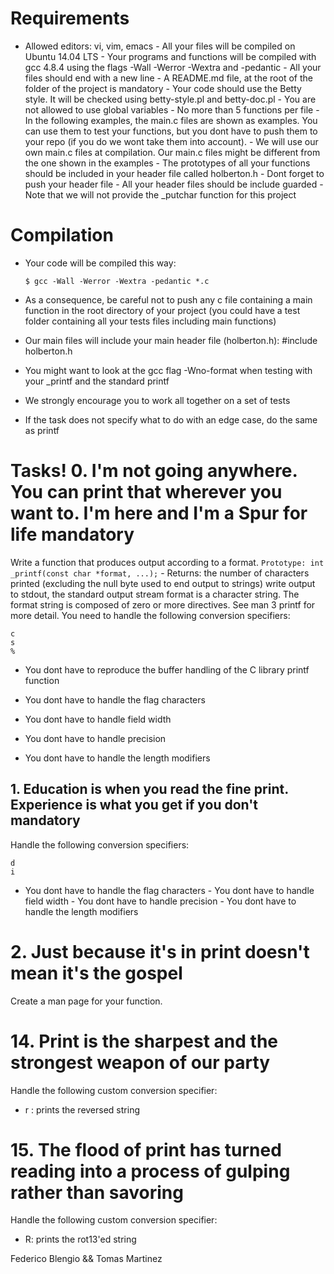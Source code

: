 # Requirements
- Allowed editors: vi, vim, emacs - All your files will be compiled on Ubuntu 14.04 LTS - Your programs and functions will be compiled with gcc 4.8.4 using the 
flags -Wall -Werror -Wextra and -pedantic - All your files should end with a new line - A README.md file, at the root of the folder of the project is mandatory - 
Your code should use the Betty style. It will be checked using betty-style.pl and betty-doc.pl - You are not allowed to use global variables - No more than 5 
functions per file - In the following examples, the main.c files are shown as examples. You can use them to test your functions, but you dont have to push them to 
your repo (if you do we wont take them into account). - We will use our own main.c files at compilation. Our main.c files might be different from the one shown in 
the examples - The prototypes of all your functions should be included in your header file called holberton.h - Dont forget to push your header file - All your 
header files should be include guarded - Note that we will not provide the _putchar function for this project
#  Compilation
- Your code will be compiled this way:
    
    ```
    $ gcc -Wall -Werror -Wextra -pedantic *.c
    
    ```
    
- As a consequence, be careful not to push any c file containing a main function in the root directory of your project (you could have a test folder containing all 
your tests files including main functions)
    
- Our main files will include your main header file (holberton.h): #include holberton.h
    
- You might want to look at the gcc flag -Wno-format when testing with your _printf and the standard printf
    
- We strongly encourage you to work all together on a set of tests
    
- If the task does not specify what to do with an edge case, do the same as printf
#
#  Tasks! 0. I'm not going anywhere. You can print that wherever you want to. I'm here and I'm a Spur for life mandatory
Write a function that produces output according to a format. ``` Prototype: int _printf(const char *format, ...); ``` - Returns: the number of characters printed 
(excluding the null byte used to end output to strings) write output to stdout, the standard output stream format is a character string. The format string is 
composed of zero or more directives. See man 3 printf for more detail. You need to handle the following conversion specifiers:
    
    c 
    s
    %
    
- You dont have to reproduce the buffer handling of the C library printf function
    
- You dont have to handle the flag characters
    
- You dont have to handle field width
    
- You dont have to handle precision
    
- You dont have to handle the length modifiers
## 1. Education is when you read the fine print. Experience is what you get if you don't mandatory
Handle the following conversion specifiers:
``` 
d 
i
```
- You dont have to handle the flag characters - You dont have to handle field width - You dont have to 
handle precision - You dont have to handle the length modifiers
# 2. Just because it's in print doesn't mean it's the gospel
Create a man page for your function.


# 14. Print is the sharpest and the strongest weapon of our party

Handle the following custom conversion specifier:

- r : prints the reversed string

# 15. The flood of print has turned reading into a process of gulping rather than savoring
Handle the following custom conversion specifier:

- R: prints the rot13'ed string

Federico Blengio && Tomas Martinez

